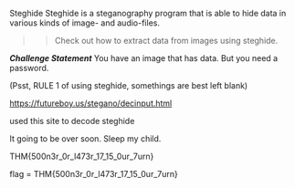 Steghide
Steghide is a steganography program that is able to hide data 
in various kinds of image- and audio-files. 
>> Check out how to extract data from images using steghide.

***Challenge Statement***
You have an image that has data.
But you need a password. 

(Psst, RULE 1 of using steghide, somethings are best left blank)

>>>>>>>>>>>>>>>>>>>>>>>>>>>>>>>>>>>>>>>>>>>
https://futureboy.us/stegano/decinput.html

used this site to decode steghide
>>>>>


It going to be over soon. Sleep my child.

THM{500n3r_0r_l473r_17_15_0ur_7urn}
>>>>>>>>>>>>>>>>>>>>>>>>>>>>>>>>>>>>>>>>>>

flag = THM{500n3r_0r_l473r_17_15_0ur_7urn}
